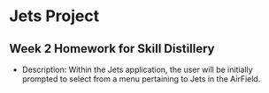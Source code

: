 # Jets Project

## Week 2 Homework for Skill Distillery

- Description: Within the Jets application, the user will be initially prompted to select from a menu pertaining to Jets in the AirField. 